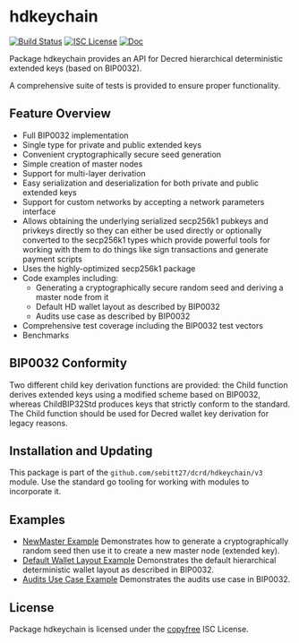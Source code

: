 hdkeychain
==========

[![Build Status](https://github.com/sebitt27/dcrd/workflows/Build%20and%20Test/badge.svg)](https://github.com/sebitt27/dcrd/actions)
[![ISC License](https://img.shields.io/badge/license-ISC-blue.svg)](http://copyfree.org)
[![Doc](https://img.shields.io/badge/doc-reference-blue.svg)](https://pkg.go.dev/github.com/sebitt27/dcrd/hdkeychain/v3)

Package hdkeychain provides an API for Decred hierarchical deterministic
extended keys (based on BIP0032).

A comprehensive suite of tests is provided to ensure proper functionality.

## Feature Overview

- Full BIP0032 implementation
- Single type for private and public extended keys
- Convenient cryptographically secure seed generation
- Simple creation of master nodes
- Support for multi-layer derivation
- Easy serialization and deserialization for both private and public extended
  keys
- Support for custom networks by accepting a network parameters interface
- Allows obtaining the underlying serialized secp256k1 pubkeys and privkeys
  directly so they can either be used directly or optionally converted to the
  secp256k1 types which provide powerful tools for working with them to do
  things like sign transactions and generate payment scripts
- Uses the highly-optimized secp256k1 package
- Code examples including:
  - Generating a cryptographically secure random seed and deriving a master node
    from it
  - Default HD wallet layout as described by BIP0032
  - Audits use case as described by BIP0032
- Comprehensive test coverage including the BIP0032 test vectors
- Benchmarks

## BIP0032 Conformity

Two different child key derivation functions are provided: the Child function
derives extended keys using a modified scheme based on BIP0032, whereas
ChildBIP32Std produces keys that strictly conform to the standard.  The Child
function should be used for Decred wallet key derivation for legacy reasons.

## Installation and Updating

This package is part of the `github.com/sebitt27/dcrd/hdkeychain/v3` module.  Use
the standard go tooling for working with modules to incorporate it.

## Examples

* [NewMaster Example](https://pkg.go.dev/github.com/sebitt27/dcrd/hdkeychain/v3#example-package-NewMaster)
  Demonstrates how to generate a cryptographically random seed then use it to
  create a new master node (extended key).
* [Default Wallet Layout Example](https://pkg.go.dev/github.com/sebitt27/dcrd/hdkeychain/v3#example-package-DefaultWalletLayout)
  Demonstrates the default hierarchical deterministic wallet layout as described
  in BIP0032.
* [Audits Use Case Example](https://pkg.go.dev/github.com/sebitt27/dcrd/hdkeychain/v3#example-package-Audits)
  Demonstrates the audits use case in BIP0032.

## License

Package hdkeychain is licensed under the [copyfree](http://copyfree.org) ISC
License.
